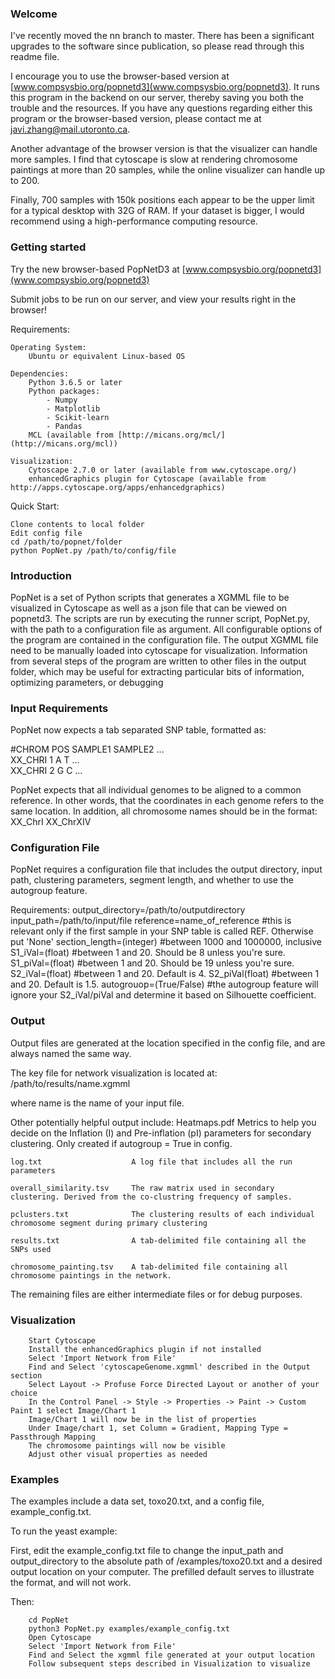 ### Welcome

I've recently moved the nn branch to master. There has been a significant upgrades to the software since publication, so please read through this readme file. 

I encourage you to use the browser-based version at [www.compsysbio.org/popnetd3](www.compsysbio.org/popnetd3). It runs this program in the backend on our server, thereby saving you both the trouble and the resources. If you have any questions regarding either this program or the browser-based version, please contact me at [javi.zhang@mail.utoronto.ca](mailto:javi.zhang@mail.utoronto.ca). 

Another advantage of the browser version is that the visualizer can handle more samples. I find that cytoscape is slow at rendering chromosome paintings at more than 20 samples, while the online visualizer can handle up to 200. 

Finally, 700 samples with 150k positions each appear to be the upper limit for a typical desktop with 32G of RAM. If your dataset is bigger, I would recommend using a high-performance computing resource. 


### Getting started

Try the new browser-based PopNetD3 at [www.compsysbio.org/popnetd3](www.compsysbio.org/popnetd3)

Submit jobs to be run on our server, and view your results right in the browser!

Requirements:
```
Operating System:
	Ubuntu or equivalent Linux-based OS

Dependencies:
	Python 3.6.5 or later
	Python packages:
		- Numpy
		- Matplotlib
		- Scikit-learn 
		- Pandas
	MCL (available from [http://micans.org/mcl/](http://micans.org/mcl))

Visualization:
	Cytoscape 2.7.0 or later (available from www.cytoscape.org/)
	enhancedGraphics plugin for Cytoscape (available from http://apps.cytoscape.org/apps/enhancedgraphics)
```

Quick Start:
```
Clone contents to local folder
Edit config file
cd /path/to/popnet/folder
python PopNet.py /path/to/config/file
```
### Introduction

PopNet is a set of Python scripts that generates a XGMML file to be visualized in Cytoscape as well as a json file that can be viewed on popnetd3. 
The scripts are run by executing the runner script, PopNet.py, with the path to a configuration file as argument. All configurable
options of the program are contained in the configuration file. The output XGMML file need to be manually loaded
into cytoscape for visualization. Information from several steps of the program are written to other files in the
output folder, which may be useful for extracting particular bits of information, optimizing parameters, or debugging

### Input Requirements

PopNet now expects a tab separated SNP table, formatted as:

\#CHROM	POS	SAMPLE1	SAMPLE2	...  
XX_CHRI	1	A	T	...  
XX_CHRI	2	G	C	...  

PopNet expects that all individual genomes to be aligned to a common reference. In other words, that the coordinates
in each genome refers to the same location. In addition, all chromosome names should be in the format:
	XX_ChrI
	XX_ChrXIV

### Configuration File

PopNet requires a configuration file that includes the output directory, input path, clustering parameters, segment length,
and whether to use the autogroup feature.

Requirements:
output_directory=/path/to/outputdirectory
input_path=/path/to/input/file
reference=name_of_reference #this is relevant only if the first sample in your SNP table is called REF. Otherwise put 'None'
section_length=(integer) #between 1000 and 1000000, inclusive
S1_iVal=(float) #between 1 and 20. Should be 8 unless you're sure.
S1_piVal=(float) #between 1 and 20. Should be 19 unless you're sure.
S2_iVal=(float) #between 1 and 20. Default is 4.
S2_piVal(float) #between 1 and 20. Default is 1.5.
autogrouop=(True/False) #the autogroup feature will ignore your S2_iVal/piVal and determine it based on Silhouette coefficient. 

### Output

Output files are generated at the location specified in the config file, and are always named the same way.

The key file for network visualization is located at:
	/path/to/results/name.xgmml

where name is the name of your input file. 

Other potentially helpful output include:
	Heatmaps.pdf               Metrics to help you decide on the Inflation (I) and Pre-inflation (pI) parameters for 
	                           secondary clustering. Only created if autogroup = True in config.  

	log.txt                    A log file that includes all the run parameters  

	overall_similarity.tsv     The raw matrix used in secondary clustering. Derived from the co-clustring frequency of samples.  

	pclusters.txt              The clustering results of each individual chromosome segment during primary clustering  

	results.txt                A tab-delimited file containing all the SNPs used  

	chromosome_painting.tsv    A tab-delimited file containing all chromosome paintings in the network.  

The remaining files are either intermediate files or for debug purposes.

### Visualization
```
	Start Cytoscape
	Install the enhancedGraphics plugin if not installed
	Select 'Import Network from File'
	Find and Select 'cytoscapeGenome.xgmml' described in the Output section
	Select Layout -> Profuse Force Directed Layout or another of your choice
	In the Control Panel -> Style -> Properties -> Paint -> Custom Paint 1 select Image/Chart 1
	Image/Chart 1 will now be in the list of properties
	Under Image/chart 1, set Column = Gradient, Mapping Type = Passthrough Mapping
	The chromosome paintings will now be visible
	Adjust other visual properties as needed
```

### Examples

The examples include a data set, toxo20.txt, and a config file, example_config.txt. 

To run the yeast example:

First, edit the example_config.txt file to change the input_path and output_directory to the absolute path of /examples/toxo20.txt and a desired output location on your computer. The prefilled default serves to illustrate the format, and will not work.

Then:
```
	cd PopNet
	python3 PopNet.py examples/example_config.txt
	Open Cytoscape
	Select 'Import Network from File'
	Find and Select the xgmml file generated at your output location
	Follow subsequent steps described in Visualization to visualize
```
